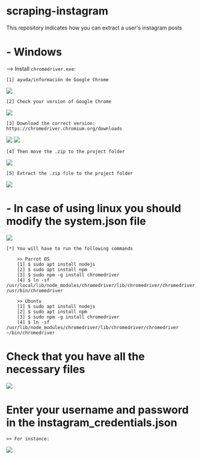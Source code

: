 # scraping-instagram
This repository indicates how you can extract a user's instagram posts

# - Windows 

--> Install `chromedriver.exe`:

    [1] ayuda/información de Google Chrome
    
![](https://i.imgur.com/xnYl8UR.png) 
    
    [2] Check your version of Google Chrome
    
![](https://i.imgur.com/5YUxc6S.png)

    [3] Download the correct version: https://chromedriver.chromium.org/downloads

![](https://i.imgur.com/x6YSuW2.png)
![](https://i.imgur.com/A0XkTE4.png)

    [4] Then move the .zip to the project folder

![](https://i.imgur.com/1AT4upX.png)

    [5] Extract the .zip file to the project folder

![](https://i.imgur.com/94Mdntj.png)

# - In case of using linux you should modify the system.json file
![](https://i.imgur.com/j56UE70.png)

    [*] You will have to run the following commands
   
        >> Parrot OS
        [1] $ sudo apt install nodejs
        [2] $ sudo apt install npm
        [3] $ sudo npm -g install chromedriver
        [4] $ ln -sf /usr/local/lib/node_modules/chromedriver/lib/chromedriver/chromedriver /usr/bin/chromedriver
        
        >> Ubuntu
        [1] $ sudo apt install nodejs
        [2] $ sudo apt install npm
        [3] $ sudo npm -g install chromedriver
        [4] $ ln -sf /usr/lib/node_modules/chromedriver/lib/chromedriver/chromedriver ~/bin/chromedriver

# Check that you have all the necessary files
![](https://i.imgur.com/V7exPRx.png)

# Enter your username and password in the instagram_credentials.json

    >> For instance:
    
![](https://i.imgur.com/iX25HLb.png)
